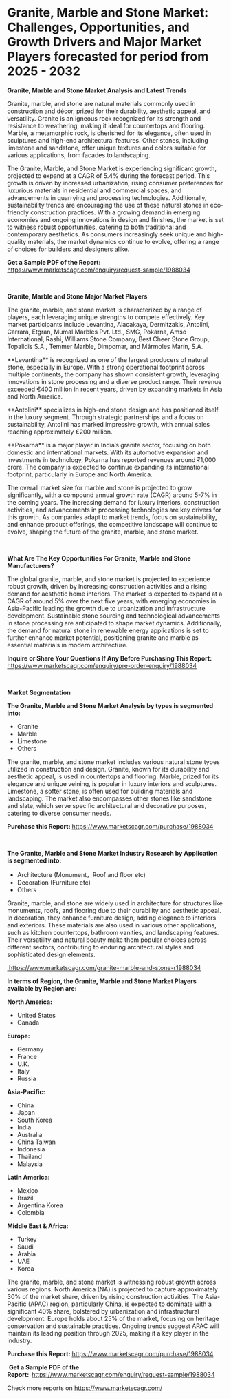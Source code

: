 <p><h1>Granite, Marble and Stone Market: Challenges, Opportunities, and Growth Drivers and Major Market Players forecasted for period from 2025 - 2032</h1></p><p><strong>Granite, Marble and Stone Market Analysis and Latest Trends</strong></p>
<p><p>Granite, marble, and stone are natural materials commonly used in construction and décor, prized for their durability, aesthetic appeal, and versatility. Granite is an igneous rock recognized for its strength and resistance to weathering, making it ideal for countertops and flooring. Marble, a metamorphic rock, is cherished for its elegance, often used in sculptures and high-end architectural features. Other stones, including limestone and sandstone, offer unique textures and colors suitable for various applications, from facades to landscaping.</p><p>The Granite, Marble, and Stone Market is experiencing significant growth, projected to expand at a CAGR of 5.4% during the forecast period. This growth is driven by increased urbanization, rising consumer preferences for luxurious materials in residential and commercial spaces, and advancements in quarrying and processing technologies. Additionally, sustainability trends are encouraging the use of these natural stones in eco-friendly construction practices. With a growing demand in emerging economies and ongoing innovations in design and finishes, the market is set to witness robust opportunities, catering to both traditional and contemporary aesthetics. As consumers increasingly seek unique and high-quality materials, the market dynamics continue to evolve, offering a range of choices for builders and designers alike.</p></p>
<p><strong>Get a Sample PDF of the Report:&nbsp;</strong> <a href="https://www.marketscagr.com/enquiry/request-sample/1988034?utm_campaign=1848&utm_medium=2&utm_source=Github&utm_content=ia&utm_term=15012025&utm_id=granite-marble-and-stone">https://www.marketscagr.com/enquiry/request-sample/1988034</a></p>
<p>&nbsp;</p>
<p><strong>Granite, Marble and Stone Major Market Players</strong></p>
<p><p>The granite, marble, and stone market is characterized by a range of players, each leveraging unique strengths to compete effectively. Key market participants include Levantina, Alacakaya, Dermitzakis, Antolini, Carrara, Etgran, Mumal Marbles Pvt. Ltd., SMG, Pokarna, Amso International, Rashi, Williams Stone Company, Best Cheer Stone Group, Topalidis S.A., Temmer Marble, Dimpomar, and Mármoles Marín, S.A.</p><p>**Levantina** is recognized as one of the largest producers of natural stone, especially in Europe. With a strong operational footprint across multiple continents, the company has shown consistent growth, leveraging innovations in stone processing and a diverse product range. Their revenue exceeded €400 million in recent years, driven by expanding markets in Asia and North America. </p><p>**Antolini** specializes in high-end stone design and has positioned itself in the luxury segment. Through strategic partnerships and a focus on sustainability, Antolini has marked impressive growth, with annual sales reaching approximately €200 million.</p><p>**Pokarna** is a major player in India’s granite sector, focusing on both domestic and international markets. With its automotive expansion and investments in technology, Pokarna has reported revenues around ₹1,000 crore. The company is expected to continue expanding its international footprint, particularly in Europe and North America.</p><p>The overall market size for marble and stone is projected to grow significantly, with a compound annual growth rate (CAGR) around 5-7% in the coming years. The increasing demand for luxury interiors, construction activities, and advancements in processing technologies are key drivers for this growth. As companies adapt to market trends, focus on sustainability, and enhance product offerings, the competitive landscape will continue to evolve, shaping the future of the granite, marble, and stone market.</p></p>
<p>&nbsp;</p>
<p><strong>What Are The Key Opportunities For Granite, Marble and Stone Manufacturers?</strong></p>
<p><p>The global granite, marble, and stone market is projected to experience robust growth, driven by increasing construction activities and a rising demand for aesthetic home interiors. The market is expected to expand at a CAGR of around 5% over the next five years, with emerging economies in Asia-Pacific leading the growth due to urbanization and infrastructure development. Sustainable stone sourcing and technological advancements in stone processing are anticipated to shape market dynamics. Additionally, the demand for natural stone in renewable energy applications is set to further enhance market potential, positioning granite and marble as essential materials in modern architecture.</p></p>
<p><strong>Inquire or Share Your Questions If Any Before Purchasing This Report:</strong> <a href="https://www.marketscagr.com/enquiry/pre-order-enquiry/1988034?utm_campaign=1848&utm_medium=2&utm_source=Github&utm_content=ia&utm_term=15012025&utm_id=granite-marble-and-stone">https://www.marketscagr.com/enquiry/pre-order-enquiry/1988034</a></p>
<p>&nbsp;</p>
<p><strong>Market Segmentation</strong></p>
<p><strong>The Granite, Marble and Stone Market Analysis by types is segmented into:</strong></p>
<p><ul><li>Granite</li><li>Marble</li><li>Limestone</li><li>Others</li></ul></p>
<p><p>The granite, marble, and stone market includes various natural stone types utilized in construction and design. Granite, known for its durability and aesthetic appeal, is used in countertops and flooring. Marble, prized for its elegance and unique veining, is popular in luxury interiors and sculptures. Limestone, a softer stone, is often used for building materials and landscaping. The market also encompasses other stones like sandstone and slate, which serve specific architectural and decorative purposes, catering to diverse consumer needs.</p></p>
<p><strong>Purchase this Report:&nbsp;</strong><a href="https://www.marketscagr.com/purchase/1988034?utm_campaign=1848&utm_medium=2&utm_source=Github&utm_content=ia&utm_term=15012025&utm_id=granite-marble-and-stone">https://www.marketscagr.com/purchase/1988034</a></p>
<p>&nbsp;</p>
<p><strong>The Granite, Marble and Stone Market Industry Research by Application is segmented into:</strong></p>
<p><ul><li>Architecture (Monument，Roof and floor etc)</li><li>Decoration (Furniture etc)</li><li>Others</li></ul></p>
<p><p>Granite, marble, and stone are widely used in architecture for structures like monuments, roofs, and flooring due to their durability and aesthetic appeal. In decoration, they enhance furniture design, adding elegance to interiors and exteriors. These materials are also used in various other applications, such as kitchen countertops, bathroom vanities, and landscaping features. Their versatility and natural beauty make them popular choices across different sectors, contributing to enduring architectural styles and sophisticated design elements.</p></p>
<p><a href="https://www.marketscagr.com/granite-marble-and-stone-r1988034?utm_campaign=1848&utm_medium=2&utm_source=Github&utm_content=ia&utm_term=15012025&utm_id=granite-marble-and-stone">&nbsp;https://www.marketscagr.com/granite-marble-and-stone-r1988034</a></p>
<p><strong>In terms of Region, the Granite, Marble and Stone Market Players available by Region are:</strong></p>
<p>
    <p> <strong> North America: </strong>
        <ul>
            <li>United States</li>
            <li>Canada</li>
        </ul>
        </p> 
    <p> <strong> Europe: </strong>
        <ul>
            <li>Germany</li>
            <li>France</li>
            <li>U.K.</li>
            <li>Italy</li>
            <li>Russia</li>
        </ul>
        </p> 
    <p> <strong> Asia-Pacific: </strong>
        <ul>
            <li>China</li>
            <li>Japan</li>
            <li>South Korea</li>
            <li>India</li>
            <li>Australia</li>
            <li>China Taiwan</li>
            <li>Indonesia</li>
            <li>Thailand</li>
            <li>Malaysia</li>
        </ul>
        </p> 
    <p> <strong> Latin America: </strong>
        <ul>
            <li>Mexico</li>
            <li>Brazil</li>
            <li>Argentina Korea</li>
            <li>Colombia</li>
        </ul>
        </p> 
    <p> <strong> Middle East & Africa: </strong>
        <ul>
            <li>Turkey</li>
            <li>Saudi</li>
            <li>Arabia</li>
            <li>UAE</li>
            <li>Korea</li>
        </ul>
    </p>
    </p>
<p><p>The granite, marble, and stone market is witnessing robust growth across various regions. North America (NA) is projected to capture approximately 30% of the market share, driven by rising construction activities. The Asia-Pacific (APAC) region, particularly China, is expected to dominate with a significant 40% share, bolstered by urbanization and infrastructural development. Europe holds about 25% of the market, focusing on heritage conservation and sustainable practices. Ongoing trends suggest APAC will maintain its leading position through 2025, making it a key player in the industry.</p></p>
<p><strong>Purchase this Report: </strong><a href="https://www.marketscagr.com/purchase/1988034?utm_campaign=1848&utm_medium=2&utm_source=Github&utm_content=ia&utm_term=15012025&utm_id=granite-marble-and-stone">https://www.marketscagr.com/purchase/1988034</a></p>
<p>&nbsp;<strong>Get a Sample PDF of the Report:&nbsp;&nbsp;</strong><a href="https://www.marketscagr.com/enquiry/request-sample/1988034?utm_campaign=1848&utm_medium=2&utm_source=Github&utm_content=ia&utm_term=15012025&utm_id=granite-marble-and-stone">https://www.marketscagr.com/enquiry/request-sample/1988034</a></p>
<p><strong></strong></p>
<p>Check more reports on <a href="https://www.marketscagr.com/?utm_campaign=1848&utm_medium=2&utm_source=Github&utm_content=ia&utm_term=15012025&utm_id=granite-marble-and-stone">https://www.marketscagr.com/</a></p>